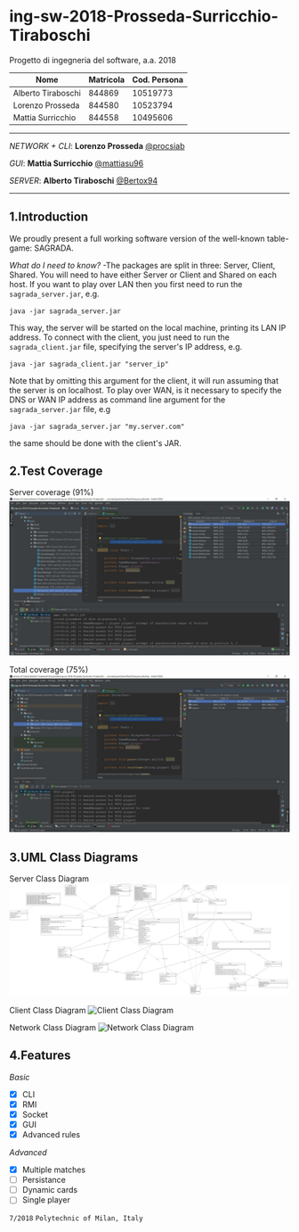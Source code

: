 # ing-sw-2018-Prosseda-Surricchio-Tiraboschi
Progetto di ingegneria del software, a.a. 2018

Nome | Matricola | Cod. Persona
-----|-----------|-------------
Alberto Tiraboschi | 844869 | 10519773
Lorenzo Prosseda | 844580 | 10523794
Mattia Surricchio | 844558 | 10495606

********************************************************

_NETWORK + CLI_: **Lorenzo Prosseda** [@procsiab](https://github.com/Procsiab)

_GUI_: **Mattia Surricchio** [@mattiasu96](https://github.com/mattiasu96)

_SERVER_: **Alberto Tiraboschi** [@Bertox94](https://github.com/Bertox94)

********************************************************

## 1.Introduction

We proudly present a full working software version of the well-known table-game: SAGRADA.

_What do I need to know?_ -The packages are split in three: Server, Client, Shared. You will need to have either Server or Client and Shared on each host. If you want to play over LAN then you first need to run the `sagrada_server.jar`, e.g.
```
java -jar sagrada_server.jar
```
This way, the server will be started on the local machine, printing its LAN IP address. To connect with the client, you just need to run the `sagrada_client.jar` file, specifying the server's IP address, e.g.
```
java -jar sagrada_client.jar "server_ip"
```
Note that by omitting this argument for the client, it will run assuming that the server is on localhost. To play over WAN, is it necessary to specify the DNS or WAN IP address as command line argument for the `sagrada_server.jar` file, e.g
```
java -jar sagrada_server.jar "my.server.com"
```
the same should be done with the client's JAR.

## 2.Test Coverage

Server coverage (91%)
![Server Coverage](https://github.com/Procsiab/ing-sw-2018-Prosseda-Surricchio-Tiraboschi/blob/master/test%20server.jpg)

Total coverage (75%)
![Total Coverage](https://github.com/Procsiab/ing-sw-2018-Prosseda-Surricchio-Tiraboschi/blob/master/test%20totale.jpg)

## 3.UML Class Diagrams

Server Class Diagram
![Server Class Diagram](https://github.com/Procsiab/ing-sw-2018-Prosseda-Surricchio-Tiraboschi/blob/master/umls.jpg)

Client Class Diagram
![Client Class Diagram]()

Network Class Diagram
![Network Class Diagram]()

## 4.Features

_Basic_
- [x] CLI
- [x] RMI
- [x] Socket
- [x] GUI
- [x] Advanced rules

_Advanced_
- [x] Multiple matches
- [ ] Persistance
- [ ] Dynamic cards
- [ ] Single player

`7/2018`
`Polytechnic of Milan, Italy`
